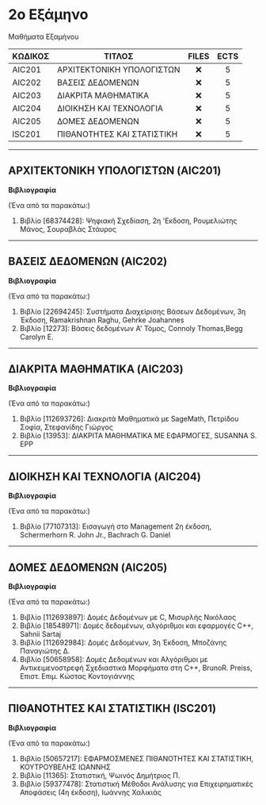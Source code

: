# 2ο Εξάμηνο
Μαθήματα Εξαμήνου

| ΚΩΔΙΚΟΣ      | ΤΙΤΛΟΣ                                | FILES | ECTS |
| --------- | ------------------------------------ | :----: | :--: |
| AIC201 | ΑΡΧΙΤΕΚΤΟΝΙΚΗ ΥΠΟΛΟΓΙΣΤΩΝ             | ❌    | 5    |
| AIC202 | ΒΑΣΕΙΣ ΔΕΔΟΜΕΝΩΝ    | ❌ | 5    |
| AIC203 | ΔΙΑΚΡΙΤΑ ΜΑΘΗΜΑΤΙΚΑ                       | ❌  | 5    |
| AIC204 | ΔΙΟΙΚΗΣΗ ΚΑΙ ΤΕΧΝΟΛΟΓΙΑ                 | ❌    | 5    |
| AIC205 | ΔΟΜΕΣ ΔΕΔΟΜΕΝΩΝ    | ❌ | 5    |
| ISC201 | ΠΙΘΑΝΟΤΗΤΕΣ ΚΑΙ ΣΤΑΤΙΣΤΙΚΗ               | ❌    | 5    |
***
## ΑΡΧΙΤΕΚΤΟΝΙΚΗ ΥΠΟΛΟΓΙΣΤΩΝ (AIC201)
**Βιβλιογραφία**

(Ένα από τα παρακάτω:)

1. Βιβλίο [68374428]: Ψηφιακή Σχεδίαση, 2η 'Εκδοση, Ρουμελιώτης Μάνος, Σουραβλάς Στάυρος
***
## ΒΑΣΕΙΣ ΔΕΔΟΜΕΝΩΝ (AIC202)
**Βιβλιογραφία**

(Ένα από τα παρακάτω:)

1. Βιβλίο [22694245]: Συστήματα Διαχείρισης Βάσεων Δεδομένων, 3η Έκδοση, Ramakrishnan Raghu, Gehrke Joahannes
2. Βιβλίο [12273]: Βάσεις δεδομένων Α' Τόμος, Connoly Thomas,Begg Carolyn E.
***
## ΔΙΑΚΡΙΤΑ ΜΑΘΗΜΑΤΙΚΑ (AIC203)
**Βιβλιογραφία**

(Ένα από τα παρακάτω:)

1. Βιβλίο [112693726]: Διακριτά Μαθηματικά με SageMath, Πετρίδου Σοφία, Στεφανίδης Γιώργος
2. Βιβλίο [13953]: ΔΙΑΚΡΙΤΑ ΜΑΘΗΜΑΤΙΚΑ ΜΕ ΕΦΑΡΜΟΓΕΣ, SUSANNA S. EPP
***
## ΔΙΟΙΚΗΣΗ ΚΑΙ ΤΕΧΝΟΛΟΓΙΑ (AIC204)
**Βιβλιογραφία**

(Ένα από τα παρακάτω:)
1. Βιβλίο [77107313]: Εισαγωγή στο Management 2η έκδοση, Schermerhorn R. John Jr., Bachrach G. Daniel
***
## ΔΟΜΕΣ ΔΕΔΟΜΕΝΩΝ (AIC205)
**Βιβλιογραφία**

(Ένα από τα παρακάτω:)

1. Βιβλίο [112693897]: Δομές Δεδομένων με C, Μισυρλής Νικόλαος
2. Βιβλίο [18548971]: Δομές δεδομένων, αλγόριθμοι και εφαρμογές C++, Sahnii Sartaj
3. Βιβλίο [112692984]: Δομές Δεδομένων, 3η Έκδοση, Μποζάνης Παναγιώτης Δ.
4. Βιβλίο [50658958]: Δομές Δεδομένων και Αλγόριθμοι με Αντικειμενοστρεφή Σχεδιαστικά Μορφήματα στη C++, BrunoR. Preiss, Επιστ. Επιμ. Κώστας Κοντογιάννης
***
## ΠΙΘΑΝΟΤΗΤΕΣ ΚΑΙ ΣΤΑΤΙΣΤΙΚΗ (ISC201)
**Βιβλιογραφία**

(Ένα από τα παρακάτω:)

1. Βιβλίο [50657217]: ΕΦΑΡΜΟΣΜΕΝΕΣ ΠΙΘΑΝΟΤΗΤΕΣ ΚΑΙ ΣΤΑΤΙΣΤΙΚΗ, ΚΟΥΤΡΟΥΒΕΛΗΣ ΙΩΑΝΝΗΣ
2. Βιβλίο [11365]: Στατιστική, Ψωινός Δημήτριος Π.
3. Βιβλίο [59377478]: Στατιστική Μέθοδοι Ανάλυσης για Επιχειρηματικές Αποφάσεις (4η έκδοση), Ιωάννης Χαλικιάς
